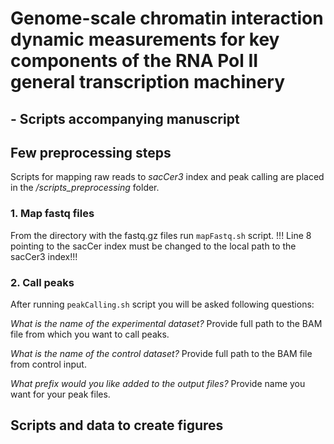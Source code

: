 # Genome-scale chromatin interaction dynamic measurements for key components of the RNA Pol II general transcription machinery
  ## - Scripts accompanying manuscript

## Few preprocessing steps
Scripts for mapping raw reads to *sacCer3* index and peak calling are placed in the */scripts_preprocessing* folder.
### 1. Map fastq files
From the directory with the fastq.gz files run `mapFastq.sh` script. !!! Line 8 pointing to the sacCer
index must be changed to the local path to the sacCer3 index!!!

### 2. Call peaks
After running `peakCalling.sh` script you will be asked following questions:

*What is the name of the experimental dataset?*
Provide full path to the BAM file from which you want to call peaks.

*What is the name of the control dataset?*
Provide full path to the BAM file from control input.

*What prefix would you like added to the output files?*
Provide name you want for your peak files.

## Scripts and data to create figures
